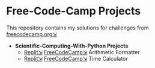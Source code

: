 # Free-Code-Camp Projects
This repository contains my solutions for challenges from [freecodecamp.org⇲](https://www.freecodecamp.org/learn)
- **Scientific-Computing-With-Python Projects**
  - [Replit⇲](https://replit.com/@ElkJug/fccArithmeticFormatter) [FreeCodeCamp⇲](https://www.freecodecamp.org/learn/scientific-computing-with-python/scientific-computing-with-python-projects/arithmetic-formatter) Arithmetic Formatter
  - [Replit⇲](https://replit.com/@ElkJug/fcctimecalculator) [FreeCodeCamp⇲](https://www.freecodecamp.org/learn/scientific-computing-with-python/scientific-computing-with-python-projects/time-calculator) Time Calculator
